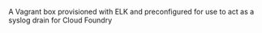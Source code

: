 A Vagrant box provisioned with ELK and preconfigured for use to act as a syslog drain for Cloud Foundry
